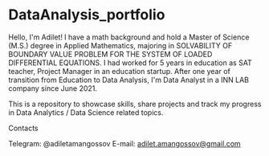 # DataAnalysis_portfolio
Hello, I'm Adilet! I have a math background and hold a Master of Science (M.S.) degree in Applied Mathematics, majoring in SOLVABILITY OF BOUNDARY VALUE PROBLEM FOR THE SYSTEM OF LOADED DIFFERENTIAL EQUATIONS. I had worked for 5 years in education as SAT teacher, Project Manager in an education startup. After one year of transition from Education to Data Analysis, I'm Data Analyst in a INN LAB company since June 2021.

This is a repository to showcase skills, share projects and track my progress in Data Analytics / Data Science related topics.

Contacts

Telegram: @adiletamangossov
E-mail: adilet.amangossov@gmail.com
